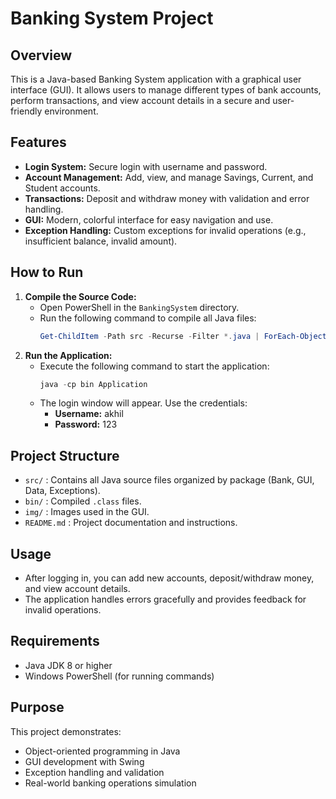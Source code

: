 # Banking System Project

## Overview
This is a Java-based Banking System application with a graphical user interface (GUI). It allows users to manage different types of bank accounts, perform transactions, and view account details in a secure and user-friendly environment.

## Features
- **Login System:** Secure login with username and password.
- **Account Management:** Add, view, and manage Savings, Current, and Student accounts.
- **Transactions:** Deposit and withdraw money with validation and error handling.
- **GUI:** Modern, colorful interface for easy navigation and use.
- **Exception Handling:** Custom exceptions for invalid operations (e.g., insufficient balance, invalid amount).

## How to Run
1. **Compile the Source Code:**
   - Open PowerShell in the `BankingSystem` directory.
   - Run the following command to compile all Java files:
     ```powershell
     Get-ChildItem -Path src -Recurse -Filter *.java | ForEach-Object { javac -d bin $_.FullName }
     ```
2. **Run the Application:**
   - Execute the following command to start the application:
     ```powershell
     java -cp bin Application
     ```
   - The login window will appear. Use the credentials:
     - **Username:** akhil
     - **Password:** 123

## Project Structure
- `src/` : Contains all Java source files organized by package (Bank, GUI, Data, Exceptions).
- `bin/` : Compiled `.class` files.
- `img/` : Images used in the GUI.
- `README.md` : Project documentation and instructions.

## Usage
- After logging in, you can add new accounts, deposit/withdraw money, and view account details.
- The application handles errors gracefully and provides feedback for invalid operations.

## Requirements
- Java JDK 8 or higher
- Windows PowerShell (for running commands)

## Purpose
This project demonstrates:
- Object-oriented programming in Java
- GUI development with Swing
- Exception handling and validation
- Real-world banking operations simulation

